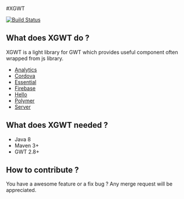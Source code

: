 #XGWT

[![Build Status](https://travis-ci.org/spirylics/x-gwt.svg?branch=master)](https://travis-ci.org/spirylics/x-gwt)

## What does XGWT do ?

XGWT is a light library for GWT which provides useful component often wrapped from js library.

* [Analytics](x-gwt-analytics)
* [Cordova](x-gwt-cordova)
* [Essential](x-gwt-essential)
* [Firebase](x-gwt-firebase)
* [Hello](x-gwt-hello)
* [Polymer](x-gwt-polymer)
* [Server](x-gwt-server)

## What does XGWT needed ?

* Java 8
* Maven 3+
* GWT 2.8+


## How to contribute ?

You have a awesome feature or a fix bug ?
Any merge request will be appreciated.


